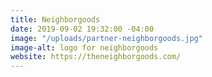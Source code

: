 ```yaml
---
title: Neighborgoods
date: 2019-09-02 19:32:00 -04:00
image: "/uploads/partner-neighborgoods.jpg"
image-alt: logo for neighborgoods
website: https://theneighborgoods.com/
---
```


